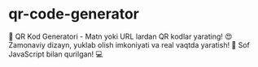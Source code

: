 # qr-code-generator
📱 QR Kod Generatori - Matn yoki URL lardan QR kodlar yarating! 😍 Zamonaviy dizayn, yuklab olish imkoniyati va real vaqtda yaratish! 🚀 Sof JavaScript bilan qurilgan! 💻
